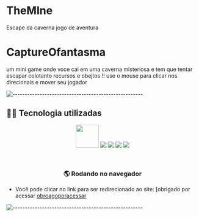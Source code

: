 # TheMIne
Escape da caverna jogo de aventura 
# CaptureOfantasma
um mini game onde voce cai em uma caverna misteriosa e tem que tentar escapar colotanto recursos e obejtos !! use o mouse para clicar nos direcionais e mover seu jogador 

![-----------------------------------------------------](https://raw.githubusercontent.com/andreasbm/readme/master/assets/lines/rainbow.png)




## 👨‍💻 Tecnologia utilizadas

<p align='center'>
   <img height="60" src="https://cdn.jsdelivr.net/gh/devicons/devicon/icons/sass/sass-original.svg" />
  <img src='https://img.shields.io/badge/JavaScript-yellow?style=for-the-badge' />
  <img src='https://img.shields.io/badge/css-blue?style=for-the-badge' />
  <img src='https://img.shields.io/badge/html-orange?style=for-the-badge' />
  <img src='https://img.shields.io/badge/Netlify-00C7B7?style=for-the-badge&logo=netlify&logoColor=white'/>
</p>

<br/>

<h3 align='center'> 🌎 Rodando no navegador</h3>

- Você pode clicar no link para ser redirecionado ao site:
[obrigado por acessar
[obroagoporacessar](https://vermillion-kashata-0c9d83.netlify.app/)

 ![-----------------------------------------------------](https://raw.githubusercontent.com/andreasbm/readme/master/assets/lines/rainbow.png)
